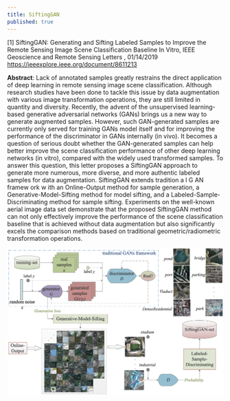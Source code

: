 ```yaml
---
title: SiftingGAN
published: true
---
```


[1] SiftingGAN: Generating and Sifting Labeled Samples to Improve the Remote Sensing Image Scene Classification Baseline In Vitro, IEEE Geoscience and Remote Sensing Letters , 01/14/2019
<https://ieeexplore.ieee.org/document/8611213>

**Abstract**:
Lack of annotated samples greatly restrains the direct application of deep learning in remote sensing image scene classification. Although research studies have been done to tackle this issue by data augmentation with various image transformation operations, they are still limited in quantity and diversity. Recently, the advent of the unsupervised learning-based generative adversarial networks (GANs) brings us a new way to generate augmented samples. However, such GAN-generated samples are currently only served for training GANs model itself and for improving the performance of the discriminator in GANs internally (in vivo). It becomes a question of serious doubt whether the GAN-generated samples can help better improve the scene classification performance of other deep learning networks (in vitro), compared with the widely used transformed samples. To answer this question, this letter proposes a SiftingGAN approach to generate more numerous, more diverse, and more authentic labeled samples for data augmentation. SiftingGAN extends tradition a l G AN framew ork w ith an Online-Output method for sample generation, a Generative-Model-Sifting method for model sifting, and a Labeled-Sample-Discriminating method for sample sifting. Experiments on the well-known aerial image data set demonstrate that the proposed SiftingGAN method can not only effectively improve the performance of the scene classification baseline that is achieved without data augmentation but also significantly excels the comparison methods based on traditional geometric/radiometric transformation operations.

![](https://github.com/MaDongao/DongaoMa-portfolio/blob/master/assets/SiftingGAN.png)

